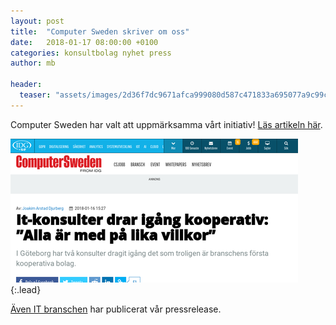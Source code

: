 ```yaml
---
layout: post
title:  "Computer Sweden skriver om oss"
date:   2018-01-17 08:00:00 +0100
categories: konsultbolag nyhet press
author: mb

header:
  teaser: "assets/images/2d36f7dc9671afca999080d587c471833a695077a9c99c38650fa78710ff2697.png"
---
```

Computer Sweden har valt att uppmärksamma vårt initiativ! [Läs artikeln här](https://computersweden.idg.se/2.2683/1.696092/it-konsulter-kooperativ).

![Full-width image](/assets/img/2d36f7dc9671afca999080d587c471833a695077a9c99c38650fa78710ff2697.png){:.lead}

[Även IT branschen](https://itbranschen.idg.se/2018/01/16/kooperativt-it-konsultbolag-satsar-i-goteborg/) har publicerat vår pressrelease.